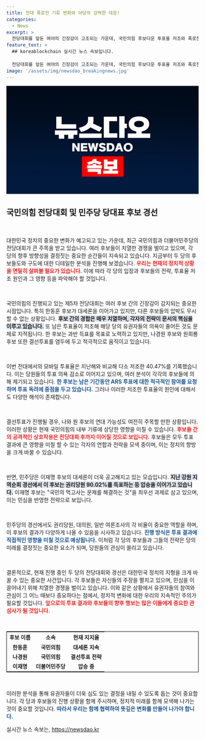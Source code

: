 ```yaml
---
title: 전대 폭로전 기류 변화와 야당의 강력한 대응!
categories:
  - News
excerpt: >
  전당대회를 앞둔 여야의 긴장감이 고조되는 가운데, 국민의힘 후보다운 투표율 저조와 폭로전으로 인한 내부 갈등이 드러나고 있다. 반면 더불어민주당 이재명은 압도적 지지를 받고 있어 어대명 분위기가 더욱 확고해지고 있다. 투표 결과는 23일 발표된다.
feature_text: >
  ## koreablockchain 실시간 뉴스 속보입니다.

  전당대회를 앞둔 여야의 긴장감이 고조되는 가운데, 국민의힘 후보다운 투표율 저조와 폭로전으로 인한 내부 갈등이 드러나고 있다. 반면 더불어민주당 이재명은 압도적 지지를 받고 있어 어대명 분위기가 더욱 확고해지고 있다. 투표 결과는 23일 발표된다.
image: '/assets/img/newsdao_breakingnews.jpg'
---
```


<p><img src="/assets/img/newsdao_breakingnews.jpg" alt="koreablockchain 속보" /></p>

<h2 data-ke-size="size26">국민의힘 전당대회 및 민주당 당대표 후보 경선</h2>

<p data-ke-size="size16">&nbsp;</p>

<p>대한민국 정치의 중요한 변화가 예고되고 있는 가운데, 최근 국민의힘과 더불어민주당의 전당대회가 큰 주목을 받고 있습니다. 여러 후보들이 치열한 경쟁을 벌이고 있으며, 각 당의 향후 방향성을 결정짓는 중요한 순간들이 지속되고 있습니다. 지금부터 두 당의 후보들도와 구도에 대한 디테일한 분석을 진행해 보겠습니다. <b><span style="color: #ee2323;">우리는 현재의 정치적 상황을 면밀히 살펴볼 필요가 있습니다.</span></b> 이에 따라 각 당의 입장과 후보들의 전략, 투표율 저조 원인과 그 영향 등을 파악해야 할 것입니다. </p>

<p data-ke-size="size16">&nbsp;</p>

<p>국민의힘의 진행되고 있는 제5차 전당대회는 여러 후보 간의 긴장감이 감지되는 중요한 시점입니다. 특히 한동훈 후보가 대세론을 이어가고 있지만, 다른 후보들의 압박도 무시할 수 없는 상황입니다. <b><span style="background-color: #21538527;">후보 간의 경합은 매우 치열하며, 각자의 전략이 문서의 핵심을 이루고 있습니다.</span></b> 또 남은 투표율이 저조해 해당 당의 유권자들의 의욕이 줄어든 것도 문제로 지적됩니다. 한 후보는 과반 득표를 목표로 노력하고 있지만, 나경원 후보와 원희룡 후보 또한 결선투표를 염두에 두고 적극적으로 움직이고 있습니다.</p>

<p data-ke-size="size16">&nbsp;</p>

<p>이번 전대에서의 모바일 투표율은 지난해와 비교해 다소 저조한 40.47%를 기록했습니다. 이는 당원들의 투표 의욕 감소로 이어지고 있으며, 여러 분석이 각각의 후보들에 의해 제기되고 있습니다. <b><span style="color: #1a5490;">한 후보는 남은 기간동안 ARS 투표에 대한 적극적인 참여를 요청하며 투표 독려에 중점을 두고 있습니다.</span></b> 그러나 이러한 저조한 투표율의 원인에 대해서도 다양한 해석이 존재합니다. </p>

<p data-ke-size="size16">&nbsp;</p>

<p>결선투표가 진행될 경우, 나와 원 후보의 연대 가능성도 여전히 주목할 만한 상황입니다. 이러한 상황은 현재 국민의힘의 내부 기류에 상당한 영향을 미칠 수 있습니다. <b><span style="color: #ee2323;">후보들 간의 공격적인 상호작용은 전당대회 후까지 이어질 것으로 보입니다.</span></b> 후보들은 모두 투표 결과에 큰 영향을 미칠 할 수 있는 각자의 연합과 전략을 모색 중이며, 이는 정치의 향방을 크게 바꿀 수 있습니다. </p>

<p data-ke-size="size16">&nbsp;</p>

<p>반면, 민주당은 이재명 후보의 대세론이 더욱 공고해지고 있는 모습입니다. <b><span style="background-color: #21538527;">지난 강원 지역순회 경선에서 이 후보는 권리당원 90.02%를 득표하는 등 압승을 이어가고 있습니다.</span></b> 이재명 후보는 "국민의 먹고사는 문제를 해결하는 것"을 최우선 과제로 삼고 있으며, 이는 민심을 반영한 전략으로 보입니다. </p>

<p data-ke-size="size16">&nbsp;</p>

<p>민주당의 경선에서도 권리당원, 대의원, 일반 여론조사의 각 비율이 중요한 역할을 하며, 이 후보의 결과가 다양하게 나올 수 있음을 시사하고 있습니다. <b><span style="color: #1a5490;">진행 방식은 투표 결과에 직접적인 영향을 미칠 것으로 예상됩니다.</span></b> 이처럼 각 당의 후보들과 그들의 전략은 당의 미래를 결정짓는 중요한 요소가 되며, 당원들의 관심이 쏠리고 있습니다. </p>

<p data-ke-size="size16">&nbsp;</p>

<p>결론적으로, 현재 진행 중인 두 당의 전당대회와 경선은 대한민국 정치의 지형을 크게 바꿀 수 있는 중요한 사건입니다. 각 후보들은 자신들의 주장을 펼치고 있으며, 민심을 이끌어내기 위해 치열한 경쟁을 벌이고 있습니다. 이와 같은 상황에서 유권자들의 참여와 관심이 그 어느 때보다 중요하다는 점에서, 정치적 변화에 대한 우리의 지속적인 주의가 필요할 것입니다. <b><span style="color: #ee2323;">앞으로의 투표 결과와 후보들의 향후 행보는 많은 이들에게 중요한 관심사가 될 것입니다.</span></b> </p>

<p data-ke-size="size16">&nbsp;</p>

<table style="width: 100%; border: 1px solid black;">
    <tr>
        <th style="text-align: center;">후보 이름</th>
        <th style="text-align: center;">소속</th>
        <th style="text-align: center;">현재 지지율</th>
    </tr>
    <tr>
        <td style="text-align: center; height: 17px;"><b>한동훈</b></td>
        <td style="text-align: center; height: 17px;"><b>국민의힘</b></td>
        <td style="text-align: center; height: 17px;"><b>대세론 지속</b></td>
    </tr>
    <tr>
        <td style="text-align: center; height: 17px;"><b>나경원</b></td>
        <td style="text-align: center; height: 17px;"><b>국민의힘</b></td>
        <td style="text-align: center; height: 17px;"><b>결선투표 전략</b></td>
    </tr>
    <tr>
        <td style="text-align: center; height: 17px;"><b>이재명</b></td>
        <td style="text-align: center; height: 17px;"><b>더불어민주당</b></td>
        <td style="text-align: center; height: 17px;"><b>압승 중</b></td>
    </tr>
</table>

<p data-ke-size="size16">&nbsp;</p>

<p>이러한 분석을 통해 유권자들이 더욱 심도 있는 결정을 내릴 수 있도록 돕는 것이 중요합니다. 각 당과 후보들의 진행 상황을 함께 주시하며, 정치적 미래를 함께 모색해 나가는 것이 중요할 것입니다. <b><span style="color: #1a5490;">따라서 우리는 함께 협력하여 뜻깊은 변화를 만들어 나가야 합니다.</span></b></p>
실시간 뉴스 속보는, <a href="https://newsdao.kr" rel="dofollow">https://newsdao.kr</a>


